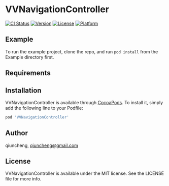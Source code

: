 # VVNavigationController

[![CI Status](https://img.shields.io/travis/qiuncheng/VVNavigationController.svg?style=flat)](https://travis-ci.org/qiuncheng/VVNavigationController)
[![Version](https://img.shields.io/cocoapods/v/VVNavigationController.svg?style=flat)](https://cocoapods.org/pods/VVNavigationController)
[![License](https://img.shields.io/cocoapods/l/VVNavigationController.svg?style=flat)](https://cocoapods.org/pods/VVNavigationController)
[![Platform](https://img.shields.io/cocoapods/p/VVNavigationController.svg?style=flat)](https://cocoapods.org/pods/VVNavigationController)

## Example

To run the example project, clone the repo, and run `pod install` from the Example directory first.

## Requirements

## Installation

VVNavigationController is available through [CocoaPods](https://cocoapods.org). To install
it, simply add the following line to your Podfile:

```ruby
pod 'VVNavigationController'
```

## Author

qiuncheng, qiuncheng@gmail.com

## License

VVNavigationController is available under the MIT license. See the LICENSE file for more info.
